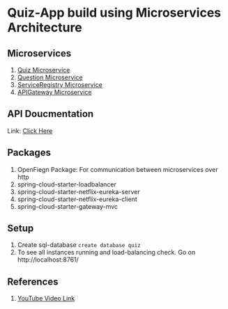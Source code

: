 # Quiz-App build using Microservices Architecture

## Microservices 

1. [Quiz Microservice](./QuizService/)
2. [Question Microservice](./QuestionService/)
3. [ServiceRegistry Microservice](./ServiceRegistry/)
4. [APIGateway Microservice](./APIGateway/)

## API Doucmentation 

Link: [Click Here](https://documenter.getpostman.com/view/10745983/2sA3JNcgUp)

## Packages

1. OpenFiegn Package: For communication between microservices over http 
2. spring-cloud-starter-loadbalancer
3. spring-cloud-starter-netflix-eureka-server
4. spring-cloud-starter-netflix-eureka-client
5. spring-cloud-starter-gateway-mvc


## Setup

1. Create sql-database `create database quiz`
2. To see all instances running and load-balancing check. Go on http://localhost:8761/

## References

1. [YouTube Video Link](https://www.youtube.com/watch?v=Nb2PPuqtL2g)
